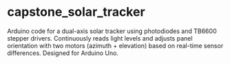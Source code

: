 # capstone_solar_tracker
Arduino code for a dual-axis solar tracker using photodiodes and TB6600 stepper drivers. Continuously reads light levels and adjusts panel orientation with two motors (azimuth + elevation) based on real-time sensor differences. Designed for Arduino Uno.
